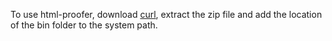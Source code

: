 To use html-proofer, download [curl](http://curl.haxx.se/dlwiz/?type=lib&os=Win32&flav=-), extract the zip file and add the location of the bin folder to the system path.